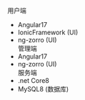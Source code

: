 ﻿用户端
- Angular17
- IonicFramework (UI)
- ng-zorro (UI)  
管理端
- Angular17
- ng-zorro (UI)  
服务端
- .net Core8
- MySQL8 (数据库)
